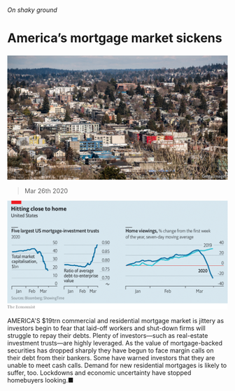 ###### On shaky ground

# America’s mortgage market sickens 

#####  

![image](images/20200328_FNP503.jpg) 

> Mar 26th 2020 

![image](images/20200328_FNC012.png) 


AMERICA'S $19trn commercial and residential mortgage market is jittery as investors begin to fear that laid-off workers and shut-down firms will struggle to repay their debts. Plenty of investors—such as real-estate investment trusts—are highly leveraged. As the value of mortgage-backed securities has dropped sharply they have begun to face margin calls on their debt from their bankers. Some have warned investors that they are unable to meet cash calls. Demand for new residential mortgages is likely to suffer, too. Lockdowns and economic uncertainty have stopped homebuyers looking.■


